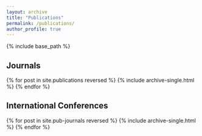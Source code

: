 ```yaml
---
layout: archive
title: "Publications"
permalink: /publications/
author_profile: true
---
```


{% include base_path %}

<h2> Journals </h2>

{% for post in site.publications reversed %}
  {% include archive-single.html %}
{% endfor %}

<h2> International Conferences </h2>

{% for post in site.pub-journals reversed %}
  {% include archive-single.html %}
{% endfor %}

